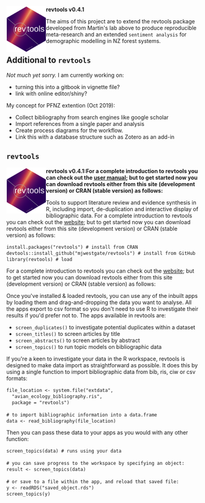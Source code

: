 <img align="left" height="120" src="https://github.com/mjwestgate/revtools_website/blob/master/assets/img/revtools_hex.png"><b>revtools v0.4.1</b>

The aims of this project are to extend the revtools package developed from Martin's lab above to produce reproducible meta-research and an extended `sentiment analysis` for demographic modelling in NZ forest systems. 

## Additional to `revtools`

*Not much yet sorry.* I am currently working on:

- turning this into a gitbook in vignette file?
- link with online editor/shiny?

My concept for PFNZ extention (Oct 2019):

- Collect bibliography from search engines like google scholar
- Import references from a single paper and analysis
- Create process diagrams for the workflow.
- Link this with a database structure such as Zotero as an add-in

## `revtools`

<img align="left" height="120" src="https://github.com/mjwestgate/revtools_website/blob/master/assets/img/revtools_hex.png"><b>revtools v0.4.1:For a complete introduction to revtools you can check out the [user manual](https://revtools.net/); but to get started now you can download revtools either from this site (development version) or CRAN (stable version) as follows:</b>

Tools to support literature review and evidence synthesis in R, including import, de-duplication and interactive display of bibliographic data. For a complete introduction to revtools you can check out the [website](https://revtools.net/); but to get started now you can download revtools either from this site (development version) or CRAN (stable version) as follows:

```{r}
install.packages("revtools") # install from CRAN
devtools::install_github("mjwestgate/revtools") # install from GitHub
library(revtools) # load
```

For a complete introduction to revtools you can check out the [website](https://revtools.net/); but to get started now you can download revtools either from this site (development version) or CRAN (stable version) as follows:

Once you've installed & loaded revtools, you can use any of the inbuilt apps by loading them and drag-and-dropping the data you want to analyse. All the apps export to csv format so you don't need to use R to investigate their results if you'd prefer not to. The apps available in revtools are:

- <code>screen_duplicates()</code> to investigate potential duplicates within a dataset
- <code>screen_titles()</code> to screen articles by title
- <code>screen_abstracts()</code> to screen articles by abstract
- <code>screen_topics()</code> to run topic models on bibliographic data

If you're a keen to investigate your data in the R workspace, revtools is designed to make data import as straightforward as possible. It does this by using a single function to import bibliographic data from bib, ris, ciw or csv formats:

```{r}
file_location <- system.file("extdata",
  "avian_ecology_bibliography.ris",
  package = "revtools")

# to import bibliographic information into a data.frame
data <- read_bibliography(file_location)
```

Then you can pass these data to your apps as you would with any other function:

```{r}
screen_topics(data) # runs using your data

# you can save progress to the workspace by specifying an object:
result <- screen_topics(data)

# or save to a file within the app, and reload that saved file:
y <- readRDS("saved_object.rds")
screen_topics(y)
```
